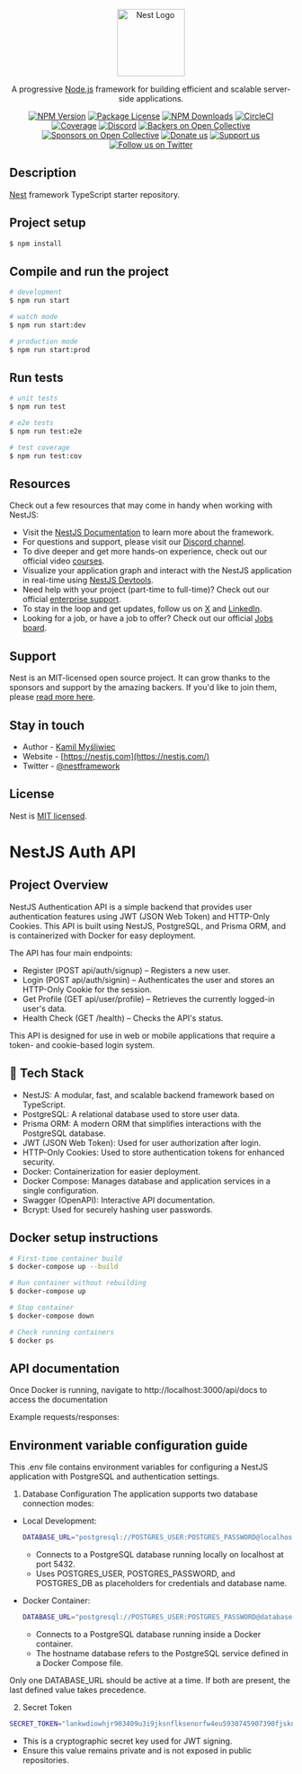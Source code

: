 <p align="center">
  <a href="http://nestjs.com/" target="blank"><img src="https://nestjs.com/img/logo-small.svg" width="120" alt="Nest Logo" /></a>
</p>

[circleci-image]: https://img.shields.io/circleci/build/github/nestjs/nest/master?token=abc123def456
[circleci-url]: https://circleci.com/gh/nestjs/nest

  <p align="center">A progressive <a href="http://nodejs.org" target="_blank">Node.js</a> framework for building efficient and scalable server-side applications.</p>
    <p align="center">
<a href="https://www.npmjs.com/~nestjscore" target="_blank"><img src="https://img.shields.io/npm/v/@nestjs/core.svg" alt="NPM Version" /></a>
<a href="https://www.npmjs.com/~nestjscore" target="_blank"><img src="https://img.shields.io/npm/l/@nestjs/core.svg" alt="Package License" /></a>
<a href="https://www.npmjs.com/~nestjscore" target="_blank"><img src="https://img.shields.io/npm/dm/@nestjs/common.svg" alt="NPM Downloads" /></a>
<a href="https://circleci.com/gh/nestjs/nest" target="_blank"><img src="https://img.shields.io/circleci/build/github/nestjs/nest/master" alt="CircleCI" /></a>
<a href="https://coveralls.io/github/nestjs/nest?branch=master" target="_blank"><img src="https://coveralls.io/repos/github/nestjs/nest/badge.svg?branch=master#9" alt="Coverage" /></a>
<a href="https://discord.gg/G7Qnnhy" target="_blank"><img src="https://img.shields.io/badge/discord-online-brightgreen.svg" alt="Discord"/></a>
<a href="https://opencollective.com/nest#backer" target="_blank"><img src="https://opencollective.com/nest/backers/badge.svg" alt="Backers on Open Collective" /></a>
<a href="https://opencollective.com/nest#sponsor" target="_blank"><img src="https://opencollective.com/nest/sponsors/badge.svg" alt="Sponsors on Open Collective" /></a>
  <a href="https://paypal.me/kamilmysliwiec" target="_blank"><img src="https://img.shields.io/badge/Donate-PayPal-ff3f59.svg" alt="Donate us"/></a>
    <a href="https://opencollective.com/nest#sponsor"  target="_blank"><img src="https://img.shields.io/badge/Support%20us-Open%20Collective-41B883.svg" alt="Support us"></a>
  <a href="https://twitter.com/nestframework" target="_blank"><img src="https://img.shields.io/twitter/follow/nestframework.svg?style=social&label=Follow" alt="Follow us on Twitter"></a>
</p>
  <!--[![Backers on Open Collective](https://opencollective.com/nest/backers/badge.svg)](https://opencollective.com/nest#backer)
  [![Sponsors on Open Collective](https://opencollective.com/nest/sponsors/badge.svg)](https://opencollective.com/nest#sponsor)-->

## Description

[Nest](https://github.com/nestjs/nest) framework TypeScript starter repository.

## Project setup

```bash
$ npm install
```

## Compile and run the project

```bash
# development
$ npm run start

# watch mode
$ npm run start:dev

# production mode
$ npm run start:prod
```

## Run tests

```bash
# unit tests
$ npm run test

# e2e tests
$ npm run test:e2e

# test coverage
$ npm run test:cov
```

## Resources

Check out a few resources that may come in handy when working with NestJS:

- Visit the [NestJS Documentation](https://docs.nestjs.com) to learn more about the framework.
- For questions and support, please visit our [Discord channel](https://discord.gg/G7Qnnhy).
- To dive deeper and get more hands-on experience, check out our official video [courses](https://courses.nestjs.com/).
- Visualize your application graph and interact with the NestJS application in real-time using [NestJS Devtools](https://devtools.nestjs.com).
- Need help with your project (part-time to full-time)? Check out our official [enterprise support](https://enterprise.nestjs.com).
- To stay in the loop and get updates, follow us on [X](https://x.com/nestframework) and [LinkedIn](https://linkedin.com/company/nestjs).
- Looking for a job, or have a job to offer? Check out our official [Jobs board](https://jobs.nestjs.com).

## Support

Nest is an MIT-licensed open source project. It can grow thanks to the sponsors and support by the amazing backers. If you'd like to join them, please [read more here](https://docs.nestjs.com/support).

## Stay in touch

- Author - [Kamil Myśliwiec](https://twitter.com/kammysliwiec)
- Website - [https://nestjs.com](https://nestjs.com/)
- Twitter - [@nestframework](https://twitter.com/nestframework)

## License

Nest is [MIT licensed](https://github.com/nestjs/nest/blob/master/LICENSE). 


# NestJS Auth API


## Project Overview
NestJS Authentication API is a simple backend that provides user authentication features using JWT (JSON Web Token) and HTTP-Only Cookies. This API is built using NestJS, PostgreSQL, and Prisma ORM, and is containerized with Docker for easy deployment.

The API has four main endpoints:

- Register (POST api/auth/signup) – Registers a new user.
- Login (POST api/auth/signin) – Authenticates the user and stores an HTTP-Only Cookie for the session.
- Get Profile (GET api/user/profile) – Retrieves the currently logged-in user's data.
- Health Check (GET /health) – Checks the API's status.

This API is designed for use in web or mobile applications that require a token- and cookie-based login system.


## 📌 Tech Stack
- NestJS: A modular, fast, and scalable backend framework based on TypeScript.
- PostgreSQL: A relational database used to store user data.
- Prisma ORM: A modern ORM that simplifies interactions with the PostgreSQL database.
- JWT (JSON Web Token): Used for user authorization after login.
- HTTP-Only Cookies: Used to store authentication tokens for enhanced security.
- Docker: Containerization for easier deployment.
- Docker Compose: Manages database and application services in a single configuration.
- Swagger (OpenAPI): Interactive API documentation.
- Bcrypt: Used for securely hashing user passwords. 

## Docker setup instructions 

```bash
# First-time container build
$ docker-compose up --build

# Run container without rebuilding
$ docker-compose up

# Stop container
$ docker-compose down

# Check running containers
$ docker ps
``` 

## API documentation
Once Docker is running, navigate to http://localhost:3000/api/docs to access the documentation

Example requests/responses:



## Environment variable configuration guide
This .env file contains environment variables for configuring a NestJS application with PostgreSQL and authentication settings.

1. Database Configuration
The application supports two database connection modes:
  - Local Development:
    ```bash
    DATABASE_URL="postgresql://POSTGRES_USER:POSTGRES_PASSWORD@localhost:5432/POSTGRES_DB?schema=public"
    ``` 
    - Connects to a PostgreSQL database running locally on localhost at port 5432.
    - Uses POSTGRES_USER, POSTGRES_PASSWORD, and POSTGRES_DB as placeholders for credentials and database name. 

  - Docker Container:
    ```bash
    DATABASE_URL="postgresql://POSTGRES_USER:POSTGRES_PASSWORD@database:5432/POSTGRES_DB?schema=public"
    ```
    - Connects to a PostgreSQL database running inside a Docker container.
    - The hostname database refers to the PostgreSQL service defined in a Docker Compose file. 
  
  Only one DATABASE_URL should be active at a time. If both are present, the last defined value takes precedence.

2. Secret Token
```bash
SECRET_TOKEN="lankwdiowhjr903409u3i9jksnflksenorfw4eu5930745907390fjsknf..."
``` 
- This is a cryptographic secret key used for JWT signing.
- Ensure this value remains private and is not exposed in public repositories.




